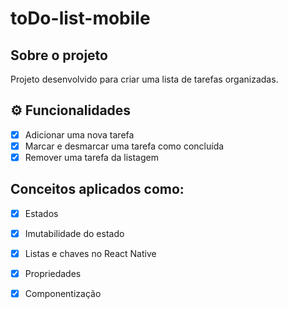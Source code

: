 # toDo-list-mobile

##  Sobre o projeto
Projeto desenvolvido para criar uma lista de tarefas organizadas.


## ⚙️ Funcionalidades
- [x] Adicionar uma nova tarefa
- [x] Marcar e desmarcar uma tarefa como concluída
- [x] Remover uma tarefa da listagem

## Conceitos aplicados como:

- [x] Estados
- [x] Imutabilidade do estado
- [x] Listas e chaves no React Native
- [x] Propriedades
- [x] Componentização



